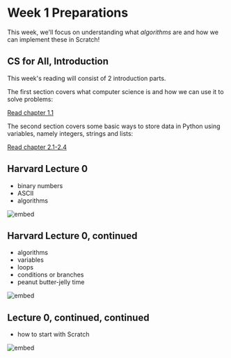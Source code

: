 # Week 1 Preparations

This week, we'll focus on understanding what *algorithms* are and how we can implement these in Scratch!

## CS for All, Introduction

This week's reading will consist of 2 introduction parts.

The first section covers what computer science is and how we can use it to solve problems:

[Read chapter 1.1](http://www.cs.hmc.edu/csforall/Introduction/Introduction.html#what-is-computer-science)

The second section covers some basic ways to store data in Python using variables, namely integers, strings and lists:

[Read chapter 2.1-2.4](http://www.cs.hmc.edu/csforall/FunctionalProgramming/functionalprogramming.html)

## Harvard Lecture 0

- binary numbers
- ASCII
- algorithms

![embed](https://www.youtube.com/embed/lhlBWlhS7Vg?rel=0&showinfo=0&start=420&end=1696)

## Harvard Lecture 0, continued

- algorithms
- variables
- loops
- conditions or branches
- peanut butter-jelly time

![embed](https://www.youtube.com/embed/KUB-aJXquUA?rel=0&showinfo=0&start=425&end=2125)

## Lecture 0, continued, continued

- how to start with Scratch

![embed](https://www.youtube.com/embed/KUB-aJXquUA?rel=0&showinfo=0&start=2369&end=2984)
